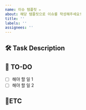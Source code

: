 ```yaml
---
name: 이슈 템플릿 ✏️
about: 해당 템플릿으로 이슈를 작성해주세요!
title: ''
labels: ''
assignees: ''
---
```


## 🛠 Task Description

<!-- 여기에 작업에 대한 설명을 작성 -->

## 📝 TO-DO

- [ ] 해야 할 일 1
- [ ] 해야 할 일 2

## 🔔ETC

